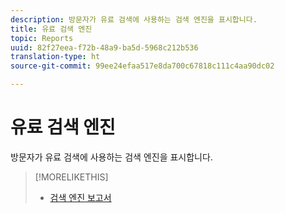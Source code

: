 ```yaml
---
description: 방문자가 유료 검색에 사용하는 검색 엔진을 표시합니다.
title: 유료 검색 엔진
topic: Reports
uuid: 82f27eea-f72b-48a9-ba5d-5968c212b536
translation-type: ht
source-git-commit: 99ee24efaa517e8da700c67818c111c4aa90dc02

---
```



# 유료 검색 엔진

방문자가 유료 검색에 사용하는 검색 엔진을 표시합니다.

>[!MORELIKETHIS]
>
>* [검색 엔진 보고서](/help/components/c-variables/dimensionslist/reports-search-engines.md)

